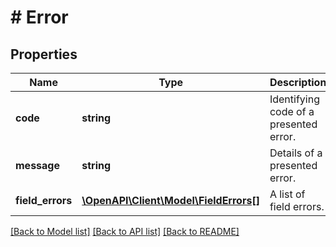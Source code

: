 # # Error

## Properties

Name | Type | Description | Notes
------------ | ------------- | ------------- | -------------
**code** | **string** | Identifying code of a presented error. |
**message** | **string** | Details of a presented error. |
**field_errors** | [**\OpenAPI\Client\Model\FieldErrors[]**](FieldErrors.md) | A list of field errors. | [optional]

[[Back to Model list]](../../README.md#models) [[Back to API list]](../../README.md#endpoints) [[Back to README]](../../README.md)
